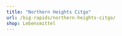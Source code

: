 ```yaml
---
title: "Northern Heights Citgo"
url: /big-rapids/northern-heights-citgo/
shop: Lebensmittel
---
```

